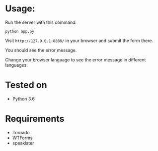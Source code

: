 # Usage:

Run the server with this command:

    python app.py


Visit `http://127.0.0.1:8888/` in your browser and submit the form there.

You should see the error message.

Change your browser language to see the error message in different languages.


# Tested on

 + Python 3.6

# Requirements

 + Tornado
 + WTForms
 + speaklater